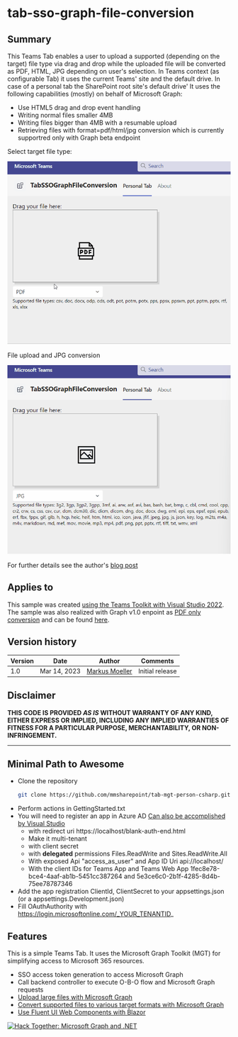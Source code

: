 # tab-sso-graph-file-conversion

## Summary
This Teams Tab enables a user to upload a supported (depending on the target) file type via drag and drop while the uploaded file will be converted as PDF, HTML, JPG depending on user's selection.
In Teams context (as configurable Tab) it uses the current Teams' site and the default drive. In case of a personal tab the SharePoint root site's default drive'
It uses the following capabilities (mostly) on behalf of Microsoft Graph:
* Use HTML5 drag and drop event handling
* Writing normal files smaller 4MB
* Writing files bigger than 4MB with a resumable upload
* Retrieving files with format=pdf/html/jpg conversion which is currently supportred only with Graph beta endpoint

Select target file type:

![File upload and JPG conversion](assets/01SelectFileType.gif)

File upload and JPG conversion

![File upload and JPG conversion](assets/02UploadPNGfile.gif)

For further details see the author's [blog post](https://mmsharepoint.wordpress.com/2022/)

## Applies to

This sample was created [using the Teams Toolkit with Visual Studio 2022](https://learn.microsoft.com/en-us/microsoftteams/platform/toolkit/teams-toolkit-fundamentals?pivots=visual-studio&WT.mc_id=M365-MVP-5004617). The sample was also realized with Graph v1.0 enpoint as [PDF only conversion](https://github.com/mmsharepoint/tab-sso-graph-upload-pdf-csharp) and can be found [here](https://github.com/mmsharepoint/tab-sso-graph-upload-as-pdf).

## Version history

Version|Date|Author|Comments
-------|----|--------|--------
1.0|Mar 14, 2023|[Markus Moeller](http://www.twitter.com/moeller2_0)|Initial release

## Disclaimer

**THIS CODE IS PROVIDED *AS IS* WITHOUT WARRANTY OF ANY KIND, EITHER EXPRESS OR IMPLIED, INCLUDING ANY IMPLIED WARRANTIES OF FITNESS FOR A PARTICULAR PURPOSE, MERCHANTABILITY, OR NON-INFRINGEMENT.**

---
## Minimal Path to Awesome
- Clone the repository
    ```bash
    git clone https://github.com/mmsharepoint/tab-mgt-person-csharp.git
- Perform actions in GettingStarted.txt
- You will need to register an app in Azure AD [Can also be accomplished by Visual Studio](https://learn.microsoft.com/en-us/microsoftteams/platform/toolkit/add-single-sign-on?pivots=visual-studio&WT.mc_id=M365-MVP-5004617#add-sso-to-teams-app-for-visual-studio)
  - with redirect uri https://localhost/blank-auth-end.html
  - Make it multi-tenant
  - with client secret
  - with **delegated** permissions Files.ReadWrite and Sites.ReadWrite.All
  - With exposed Api "access_as_user" and App ID Uri api://localhost/<App ID>
  - With the client IDs for Teams App and Teams Web App 1fec8e78-bce4-4aaf-ab1b-5451cc387264 and 5e3ce6c0-2b1f-4285-8d4b-75ee78787346
- Add the app registration ClientId, ClientSecret to your appsettings.json (or a appsettings.Development.json)
- Fill OAuthAuthority with https://login.microsoftonline.com/_YOUR_TENANTID_

## Features
This is a simple Teams Tab. It uses the Microsoft Graph Toolkit (MGT) for simplifying access to Microsoft 365 resources.
* SSO access token generation to access Microsoft Graph
* Call backend controller to execute O-B-O flow and Microsoft Graph requests
* [Upload large files with Microsoft Graph](https://learn.microsoft.com/en-us/graph/sdks/large-file-upload?tabs=csharp?WT.mc_id=M365-MVP-5004617)
* [Convert supported files to various target formats with Microsoft Graph](https://learn.microsoft.com/en-us/graph/api/driveitem-get-content-format?view=graph-rest-beta&tabs=http&WT.mc_id=M365-MVP-5004617)
* [Use Fluent UI Web Components with Blazor](https://learn.microsoft.com/en-us/fluent-ui/web-components/integrations/blazor?WT.mc_id=M365-MVP-5004617)

[![Hack Together: Microsoft Graph and .NET](https://img.shields.io/badge/Microsoft%20-Hack--Together-orange?style=for-the-badge&logo=microsoft)](https://github.com/microsoft/hack-together)

